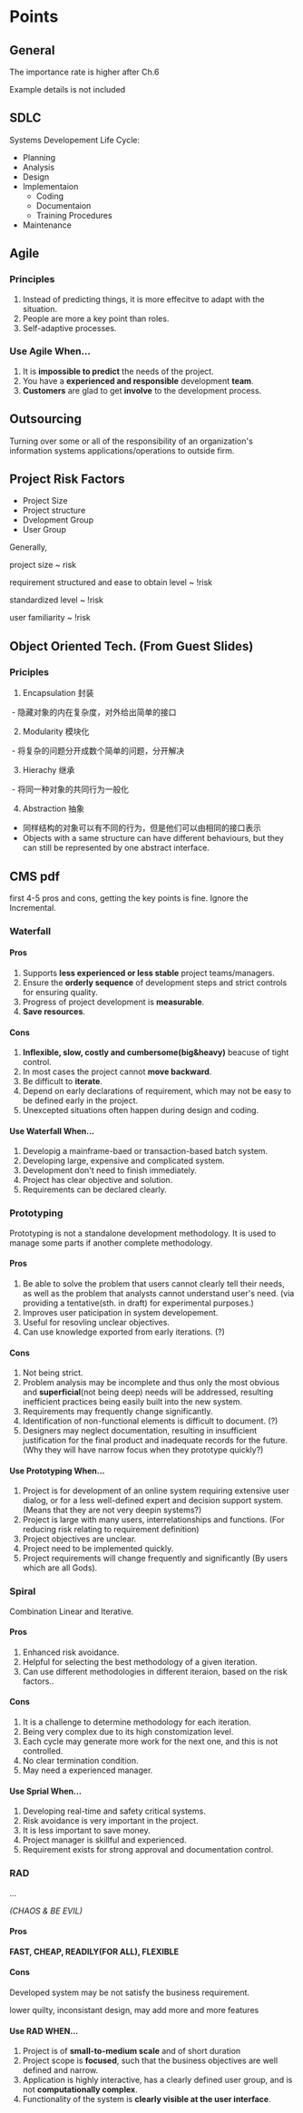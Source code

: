 # Points


## General
The importance rate is higher after Ch.6

Example details is not included

## SDLC

Systems Developement Life Cycle:

- Planning
- Analysis
- Design
- Implementaion
  - Coding
  - Documentaion
  - Training Procedures
- Maintenance

## Agile

### Principles

1. Instead of predicting things, it is more effecitve to adapt with the situation.
2. People are more a key point than roles.
3. Self-adaptive processes.

### Use Agile When...

1. It is **impossible to predict** the needs of the project.
2. You have a **experienced and responsible** development **team**.
3. **Customers** are glad to get **involve** to the development process.

## Outsourcing

Turning over some or all of the responsibility of an organization's information systems applications/operations to outside firm.

## Project Risk Factors

- Project Size
- Project structure
- Dvelopment Group
- User Group

Generally,

project size ~ risk

requirement structured and ease to obtain level ~ !risk

standardized level ~ !risk

user familiarity ~ !risk

## Object Oriented Tech. (From Guest Slides)

### Priciples

1. Encapsulation 封装

  - 隐藏对象的内在复杂度，对外给出简单的接口
  
2. Modularity 模块化

  - 将复杂的问题分开成数个简单的问题，分开解决
  
3. Hierachy 继承

  - 将同一种对象的共同行为一般化
  
4. Abstraction 抽象
  
  - 同样结构的对象可以有不同的行为，但是他们可以由相同的接口表示
  - Objects with a same structure can have different behaviours, but they can still be represented by one abstract interface.

## CMS pdf

first 4-5 pros and cons, getting the key points is fine. Ignore the Incremental. 

### Waterfall

#### Pros

1. Supports **less experienced or less stable** project teams/managers.
2. Ensure the **orderly sequence** of development steps and strict controls for ensuring quality.
3. Progress of project development is **measurable**.
4. **Save resources**.

#### Cons

1. **Inflexible, slow, costly and cumbersome(big&heavy)** beacuse of tight control.
2. In most cases the project cannot **move backward**.
3. Be difficult to **iterate**.
4. Depend on early declarations of requirement, which may not be easy to be defined early in the project.
5. Unexcepted situations often happen during design and coding.

#### Use Waterfall When...

1. Developig a mainframe-baed or transaction-based batch system.
2. Developing large, expensive and complicated system.
3. Development don't need to finish immediately.
4. Project has clear objective and solution.
5. Requirements can be declared clearly.

### Prototyping

Prototyping is not a standalone development methodology. 
It is used to manage some parts if another complete methodology.

#### Pros

1. Be able to solve the problem that users cannot clearly tell their needs, as well as the problem that analysts cannot understand user's need. (via providing a tentative(sth. in draft) for experimental purposes.)
2. Improves user paticipation in system developement.
3. Useful for resovling unclear objectives.
4. Can use knowledge exported from early iterations. (?)

#### Cons

1. Not being strict.
2. Problem analysis may be incomplete and thus only the most obvious and **superficial**(not being deep) needs will be addressed, resulting inefficient practices being easily built into the new system.
3. Requirements may frequently change significantly.
4. Identification of non-functional elements is difficult to document. (?)
5. Designers may neglect documentation, resulting in insufficient justification for the final product and inadequate records for the future. (Why they will have narrow focus when they prototype quickly?)

#### Use Prototyping When...

1. Project is for development of an online system requiring extensive user dialog, or for a less well-defined expert and decision support system. (Means that they are not very deepin systems?)
2. Project is large with many users, interrelationships and functions. (For reducing risk relating to requirement definition)
3. Project objectives are unclear.
4. Project need to be implemented quickly.
5. Project requirements will change frequently and significantly (By users which are all Gods).

### Spiral

Combination Linear and Iterative.

#### Pros

1. Enhanced risk avoidance.
2. Helpful for selecting the best methodology of a given iteration.
3. Can use different methodologies in different iteraion, based on the risk factors..

#### Cons

1. It is a challenge to determine methodology for each iteration.
2. Being very complex due to its high constomization level.
3. Each cycle may generate more work for the next one, and this is not controlled.
4. No clear termination condition.
5. May need a experienced manager.

#### Use Sprial When...

1. Developing real-time and safety critical systems.
2. Risk avoidance is very important in the project.
3. It is less important to save money.
4. Project manager is skillful and experienced.
5. Requirement exists for strong approval and documentation control.

### RAD
...

_(CHAOS & BE EVIL)_

#### Pros
**FAST, CHEAP, READILY(FOR ALL), FLEXIBLE**

#### Cons
Developed system may be not satisfy the business requirement.

lower quilty, inconsistant design, may add more and more features

#### Use RAD WHEN...

1. Project is of **small-to-medium scale** and of short duration
2. Project scope is **focused**, such that the business objectives are well defined and narrow.
3. Application is highly interactive, has a clearly defined user group, and is not **computationally complex**.
4. Functionality of the system is **clearly visible at the user interface**.
